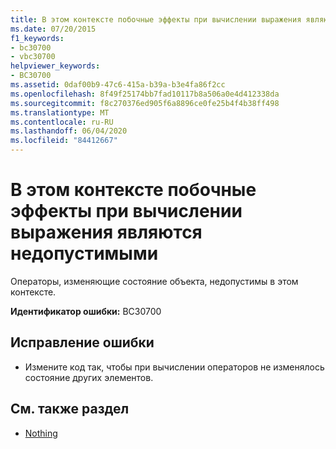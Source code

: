 ```yaml
---
title: В этом контексте побочные эффекты при вычислении выражения являются недопустимыми
ms.date: 07/20/2015
f1_keywords:
- bc30700
- vbc30700
helpviewer_keywords:
- BC30700
ms.assetid: 0daf00b9-47c6-415a-b39a-b3e4fa86f2cc
ms.openlocfilehash: 8f49f25174bb7fad10117b8a506a0e4d412338da
ms.sourcegitcommit: f8c270376ed905f6a8896ce0fe25b4f4b38ff498
ms.translationtype: MT
ms.contentlocale: ru-RU
ms.lasthandoff: 06/04/2020
ms.locfileid: "84412667"
---
```

# <a name="side-effects-not-valid-during-expression-evaluation-in-this-context"></a>В этом контексте побочные эффекты при вычислении выражения являются недопустимыми
Операторы, изменяющие состояние объекта, недопустимы в этом контексте.  
  
 **Идентификатор ошибки:** BC30700  
  
## <a name="to-correct-this-error"></a>Исправление ошибки  
  
- Измените код так, чтобы при вычислении операторов не изменялось состояние других элементов.  
  
## <a name="see-also"></a>См. также раздел

- [Nothing](../language-reference/nothing.md)
